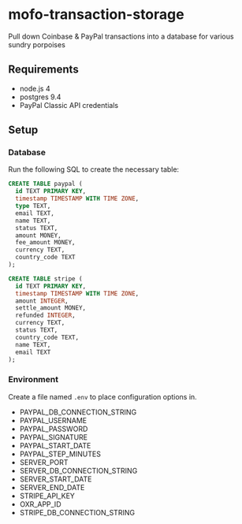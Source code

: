 # mofo-transaction-storage

Pull down Coinbase & PayPal transactions into a database for various sundry porpoises

## Requirements

* node.js 4
* postgres 9.4
* PayPal Classic API credentials

## Setup

### Database

Run the following SQL to create the necessary table:

```sql
CREATE TABLE paypal (
  id TEXT PRIMARY KEY,
  timestamp TIMESTAMP WITH TIME ZONE,
  type TEXT,
  email TEXT,
  name TEXT,
  status TEXT,
  amount MONEY,
  fee_amount MONEY,
  currency TEXT,
  country_code TEXT
);

CREATE TABLE stripe (
  id TEXT PRIMARY KEY,
  timestamp TIMESTAMP WITH TIME ZONE,
  amount INTEGER,
  settle_amount MONEY,
  refunded INTEGER,
  currency TEXT,
  status TEXT,
  country_code TEXT,
  name TEXT,
  email TEXT
);
```

### Environment

Create a file named `.env` to place configuration options in.

* PAYPAL_DB_CONNECTION_STRING
* PAYPAL_USERNAME
* PAYPAL_PASSWORD
* PAYPAL_SIGNATURE
* PAYPAL_START_DATE
* PAYPAL_STEP_MINUTES
* SERVER_PORT
* SERVER_DB_CONNECTION_STRING
* SERVER_START_DATE
* SERVER_END_DATE
* STRIPE_API_KEY
* OXR_APP_ID
* STRIPE_DB_CONNECTION_STRING
